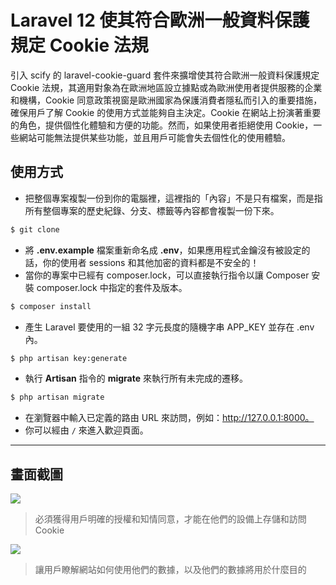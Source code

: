 # Laravel 12 使其符合歐洲一般資料保護規定 Cookie 法規

引入 scify 的 laravel-cookie-guard 套件來擴增使其符合歐洲一般資料保護規定 Cookie 法規，其適用對象為在歐洲地區設立據點或為歐洲使用者提供服務的企業和機構，Cookie 同意政策視窗是歐洲國家為保護消費者隱私而引入的重要措施，確保用戶了解 Cookie 的使用方式並能夠自主決定。Cookie 在網站上扮演著重要的角色，提供個性化體驗和方便的功能。然而，如果使用者拒絕使用 Cookie，一些網站可能無法提供某些功能，並且用戶可能會失去個性化的使用體驗。

## 使用方式
- 把整個專案複製一份到你的電腦裡，這裡指的「內容」不是只有檔案，而是指所有整個專案的歷史紀錄、分支、標籤等內容都會複製一份下來。
```sh
$ git clone
```
- 將 __.env.example__ 檔案重新命名成 __.env__，如果應用程式金鑰沒有被設定的話，你的使用者 sessions 和其他加密的資料都是不安全的！
- 當你的專案中已經有 composer.lock，可以直接執行指令以讓 Composer 安裝 composer.lock 中指定的套件及版本。
```sh
$ composer install
```
- 產生 Laravel 要使用的一組 32 字元長度的隨機字串 APP_KEY 並存在 .env 內。
```sh
$ php artisan key:generate
```
- 執行 __Artisan__ 指令的 __migrate__ 來執行所有未完成的遷移。
```sh
$ php artisan migrate
```
- 在瀏覽器中輸入已定義的路由 URL 來訪問，例如：http://127.0.0.1:8000。
- 你可以經由 `/` 來進入歡迎頁面。

----

## 畫面截圖
![](https://i.imgur.com/ldIVsHz.png)
> 必須獲得用戶明確的授權和知情同意，才能在他們的設備上存儲和訪問 Cookie

![](https://i.imgur.com/HfSAy7Y.png)
> 讓用戶瞭解網站如何使用他們的數據，以及他們的數據將用於什麼目的
